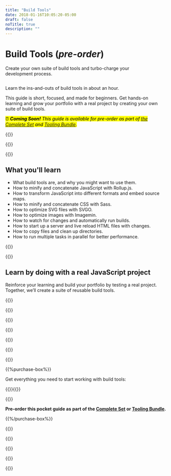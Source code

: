 ```yaml
---
title: "Build Tools"
date: 2018-01-16T10:05:20-05:00
draft: false
noTitle: true
description: ""
---
```


<h1 class="no-padding-top no-margin-bottom h5 text-sans">Build Tools (<em>pre-order</em>)</h1>
<p><span class="text-xlarge text-serif">Create your own suite of build tools and turbo-charge your development&nbsp;process.</span></p>

<img class="img-center img-hero" alt="" src="/img/guides/build-tools.png">

<span class="text-large">Learn the ins-and-outs of build tools in about an&nbsp;hour.</span>

This guide is short, focused, and made for beginners. Get hands-on learning and grow your portfolio with a real project by creating your own suite of build tools.

<p><mark>⏰ <em><strong>Coming Soon!</strong> This guide is available for pre-order as part of <a href="/complete-set/">the Complete Set</a> and <a href="/tooling-bundle/">Tooling&nbsp;Bundle</a>.</em></mark></p>

{{<cta for="guide">}}

<div class="padding-bottom-small">{{<pricing-link>}}</div>

{{<used-by>}}

## What you'll learn

- What build tools are, and why you might want to use them.
- How to minify and concatenate JavaScript with Rollup.js.
- How to transform JavaScript into different formats and embed source maps.
- How to minify and concatenate CSS with Sass.
- How to optimize SVG files with SVGO.
- How to optimize images with Imagemin.
- How to watch for changes and automatically run builds.
- How to start up a server and live reload HTML files with changes.
- How to copy files and clean up directories.
- How to run multiple tasks in parallel for better performance.

{{<formats>}}

{{<testimonial-group group="learn">}}

## Learn by doing with a real JavaScript project

<!-- <iframe src="https://player.vimeo.com/video/537344749?badge=0&amp;autopause=0&amp;loop=1&amp;player_id=0&amp;app_id=58479" width="400" height="300" frameborder="0" allow="autoplay; fullscreen; picture-in-picture" allowfullscreen></iframe> -->

Reinforce your learning and build your portfolio by testing a real project. Together, we’ll create a suite of reusable build tools.

{{<bonuses>}}

{{<pricing-link>}}

{{<testimonial-group group="slack">}}

{{<skills>}}

<!-- ## A Sample Lesson

<figure>
	<iframe class="no-margin-bottom" src="https://player.vimeo.com/video/531873765?badge=0&amp;autopause=0&amp;player_id=0&amp;app_id=58479" width="1280" height="720" frameborder="0" allow="autoplay; fullscreen; picture-in-picture" allowfullscreen></iframe>
	<figcaption>How to get data from an API with the <code>fetch()</code> method.</figcaption>
</figure> -->

{{<sample>}}

{{<money-back>}}

{{<cta for="bio">}}

{{%purchase-box%}}

Get everything you need to start working with build tools:

{{<purchase-summary>}}{{</purchase-summary>}}

{{<cta for="guide-buy">}}

<p><strong>Pre-order this pocket guide as part of the <a href="/complete-set/">Complete Set</a> or <a href="/tooling-bundle/">Tooling&nbsp;Bundle</a>.</strong></p>

<!-- {{<purchase-link product="buildTools">}}

{{<purchase-upsell upsell="tooling">}}

{{<sales-numbers>}} -->

{{%/purchase-box%}}

{{<testimonial-group group="purchase">}}

{{<faq>}}

{{<pricing-link>}}

{{<testimonial-group group="faq">}}

{{<not-ready-yet>}}
